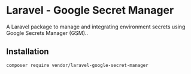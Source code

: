 # Laravel - Google Secret Manager

A Laravel package to manage and integrating environment secrets using Google Secrets Manager (GSM)..

## Installation

```bash
composer require vendor/laravel-google-secret-manager
```
